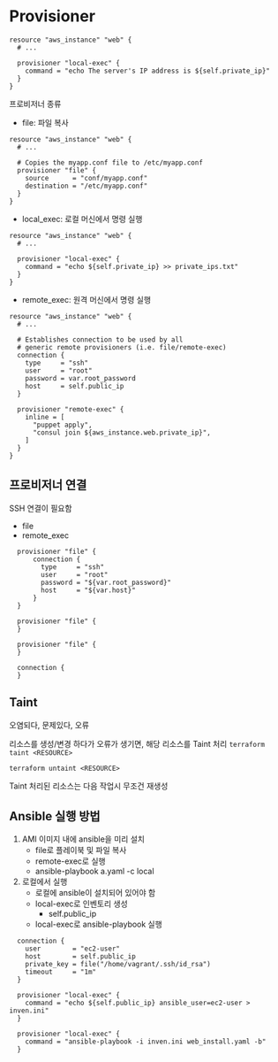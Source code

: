 # Provisioner

```
resource "aws_instance" "web" {
  # ...

  provisioner "local-exec" {
    command = "echo The server's IP address is ${self.private_ip}"
  }
}
```

프로비저너 종류
- file: 파일 복사
```
resource "aws_instance" "web" {
  # ...

  # Copies the myapp.conf file to /etc/myapp.conf
  provisioner "file" {
    source      = "conf/myapp.conf"
    destination = "/etc/myapp.conf"
  }
}
```
- local_exec: 로컬 머신에서 명령 실행
```
resource "aws_instance" "web" {
  # ...

  provisioner "local-exec" {
    command = "echo ${self.private_ip} >> private_ips.txt"
  }
}
```
- remote_exec: 원격 머신에서 명령 실행
```
resource "aws_instance" "web" {
  # ...

  # Establishes connection to be used by all
  # generic remote provisioners (i.e. file/remote-exec)
  connection {
    type     = "ssh"
    user     = "root"
    password = var.root_password
    host     = self.public_ip
  }

  provisioner "remote-exec" {
    inline = [
      "puppet apply",
      "consul join ${aws_instance.web.private_ip}",
    ]
  }
}
```

## 프로비저너 연결
SSH 연결이 필요함
- file
- remote_exec

```
  provisioner "file" {
	  connection {
	    type     = "ssh"
	    user     = "root"
	    password = "${var.root_password}"
	    host     = "${var.host}"
	  }
  }
```

```
  provisioner "file" {
  }

  provisioner "file" {
  }

  connection {
  }
```

## Taint
오염되다, 문제있다, 오류

리소스를 생성/변경 하다가 오류가 생기면, 해당 리소스를 Taint 처리
`terraform taint <RESOURCE>`

`terraform untaint <RESOURCE>`

Taint 처리된 리소스는 다음 작업시 무조건 재생성

## Ansible 실행 방법

1. AMI 이미지 내에 ansible을 미리 설치
	- file로 플레이북 및 파일 복사
	- remote-exec로 실행
	- ansible-playbook a.yaml -c local
2. 로컬에서 실행
	- 로컬에 ansible이 설치되어 있어야 함
	- local-exec로 인벤토리 생성
		- self.public_ip
	- local-exec로 ansible-playbook 실행

```
  connection {
    user        = "ec2-user"
    host        = self.public_ip
    private_key = file("/home/vagrant/.ssh/id_rsa")
    timeout     = "1m"
  }

  provisioner "local-exec" {
    command = "echo ${self.public_ip} ansible_user=ec2-user > inven.ini"
  }

  provisioner "local-exec" {
    command = "ansible-playbook -i inven.ini web_install.yaml -b"
  }
```